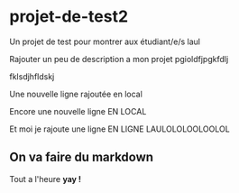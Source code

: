 # projet-de-test2
Un projet de test pour montrer aux étudiant/e/s laul

Rajouter un peu de description a mon projet
pgioldfjpgkfdlj

fklsdjhfldskj

Une nouvelle ligne rajoutée en local

Encore une nouvelle ligne EN LOCAL

Et moi je rajoute une ligne EN LIGNE LAULOLOLOOLOOLOL

## On va faire du markdown

Tout a l'heure **yay !**
